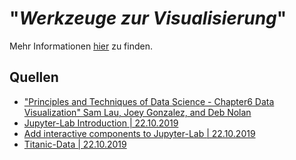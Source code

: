# "*Werkzeuge zur Visualisierung*"

Mehr Informationen [hier](https://www.overleaf.com/read/svmvdrtrytrd) zu finden.

## Quellen
* ["Principles and Techniques of Data Science - Chapter6 Data Visualization" Sam Lau, Joey Gonzalez, and Deb Nolan](https://www.textbook.ds100.org/ch/06/viz_intro.html)
* [Jupyter-Lab Introduction | 22.10.2019](https://jupyterlab.readthedocs.io/en/stable/index.html) 
* [Add interactive components to Jupyter-Lab | 22.10.2019](https://ipywidgets.readthedocs.io/en/latest/user_install.html)
* [Titanic-Data | 22.10.2019](https://raw.githubusercontent.com/aliasm2k/titanic/master/titanic.csv)
